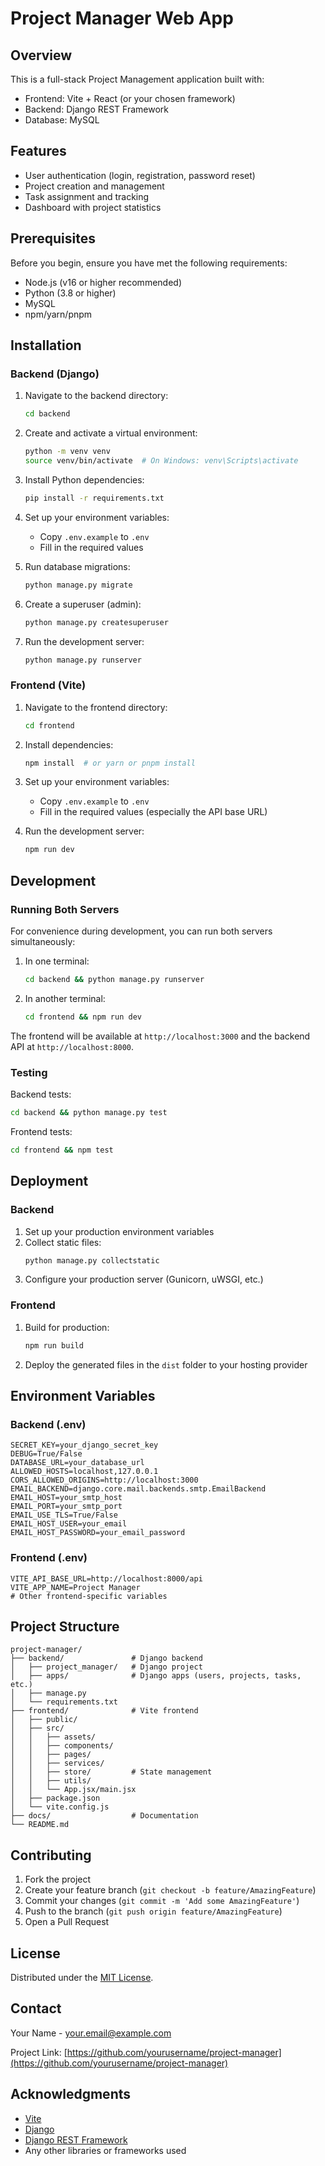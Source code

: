 # Project Manager Web App

## Overview

This is a full-stack Project Management application built with:
- Frontend: Vite + React (or your chosen framework)
- Backend: Django REST Framework
- Database: MySQL

## Features

- User authentication (login, registration, password reset)
- Project creation and management
- Task assignment and tracking
- Dashboard with project statistics

## Prerequisites

Before you begin, ensure you have met the following requirements:
- Node.js (v16 or higher recommended)
- Python (3.8 or higher)
- MySQL
- npm/yarn/pnpm

## Installation

### Backend (Django)

1. Navigate to the backend directory:
   ```bash
   cd backend
   ```

2. Create and activate a virtual environment:
   ```bash
   python -m venv venv
   source venv/bin/activate  # On Windows: venv\Scripts\activate
   ```

3. Install Python dependencies:
   ```bash
   pip install -r requirements.txt
   ```

4. Set up your environment variables:
   - Copy `.env.example` to `.env`
   - Fill in the required values

5. Run database migrations:
   ```bash
   python manage.py migrate
   ```

6. Create a superuser (admin):
   ```bash
   python manage.py createsuperuser
   ```

7. Run the development server:
   ```bash
   python manage.py runserver
   ```

### Frontend (Vite)

1. Navigate to the frontend directory:
   ```bash
   cd frontend
   ```

2. Install dependencies:
   ```bash
   npm install  # or yarn or pnpm install
   ```

3. Set up your environment variables:
   - Copy `.env.example` to `.env`
   - Fill in the required values (especially the API base URL)

4. Run the development server:
   ```bash
   npm run dev
   ```

## Development

### Running Both Servers

For convenience during development, you can run both servers simultaneously:

1. In one terminal:
   ```bash
   cd backend && python manage.py runserver
   ```

2. In another terminal:
   ```bash
   cd frontend && npm run dev
   ```

The frontend will be available at `http://localhost:3000` and the backend API at `http://localhost:8000`.

### Testing

Backend tests:
```bash
cd backend && python manage.py test
```

Frontend tests:
```bash
cd frontend && npm test
```

## Deployment

### Backend

1. Set up your production environment variables
2. Collect static files:
   ```bash
   python manage.py collectstatic
   ```
3. Configure your production server (Gunicorn, uWSGI, etc.)

### Frontend

1. Build for production:
   ```bash
   npm run build
   ```
2. Deploy the generated files in the `dist` folder to your hosting provider

## Environment Variables

### Backend (.env)
```
SECRET_KEY=your_django_secret_key
DEBUG=True/False
DATABASE_URL=your_database_url
ALLOWED_HOSTS=localhost,127.0.0.1
CORS_ALLOWED_ORIGINS=http://localhost:3000
EMAIL_BACKEND=django.core.mail.backends.smtp.EmailBackend
EMAIL_HOST=your_smtp_host
EMAIL_PORT=your_smtp_port
EMAIL_USE_TLS=True/False
EMAIL_HOST_USER=your_email
EMAIL_HOST_PASSWORD=your_email_password
```

### Frontend (.env)
```
VITE_API_BASE_URL=http://localhost:8000/api
VITE_APP_NAME=Project Manager
# Other frontend-specific variables
```

## Project Structure

```
project-manager/
├── backend/               # Django backend
│   ├── project_manager/   # Django project
│   ├── apps/              # Django apps (users, projects, tasks, etc.)
│   ├── manage.py
│   └── requirements.txt
├── frontend/              # Vite frontend
│   ├── public/
│   ├── src/
│   │   ├── assets/
│   │   ├── components/
│   │   ├── pages/
│   │   ├── services/
│   │   ├── store/         # State management
│   │   ├── utils/
│   │   └── App.jsx/main.jsx
│   ├── package.json
│   └── vite.config.js
├── docs/                  # Documentation
└── README.md
```

## Contributing

1. Fork the project
2. Create your feature branch (`git checkout -b feature/AmazingFeature`)
3. Commit your changes (`git commit -m 'Add some AmazingFeature'`)
4. Push to the branch (`git push origin feature/AmazingFeature`)
5. Open a Pull Request

## License

Distributed under the [MIT License](LICENSE).

## Contact

Your Name - your.email@example.com

Project Link: [https://github.com/yourusername/project-manager](https://github.com/yourusername/project-manager)

## Acknowledgments

- [Vite](https://vitejs.dev/)
- [Django](https://www.djangoproject.com/)
- [Django REST Framework](https://www.django-rest-framework.org/)
- Any other libraries or frameworks used
